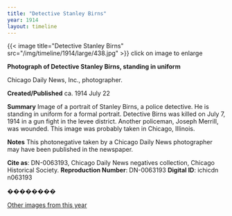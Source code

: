 ```yaml
---
title: "Detective Stanley Birns"
year: 1914
layout: timeline
---
```


{{< image title="Detective Stanley Birns" src="/img/timeline/1914/large/438.jpg" >}}
click on image to enlarge

__**Photograph of Detective Stanley Birns, standing in uniform**__

Chicago Daily News, Inc., photographer.

**Created/Published**
ca. 1914 July 22

**Summary**
Image of a portrait of Stanley Birns, a police detective. He is standing in uniform for a formal portrait. Detective Birns was killed on July 7, 1914 in a gun fight in the levee district. Another policeman, Joseph Merrill, was wounded. This image was probably taken in Chicago, Illinois.

**Notes**
This photonegative taken by a Chicago Daily News photographer may have been published in the newspaper.

__Cite as__: DN-0063193, Chicago Daily News negatives collection, Chicago Historical Society.
__Reproduction Number__: DN-0063193
__Digital ID__: ichicdn n063193

�������� 

[Other images from this year](/historical/timeline/1914)